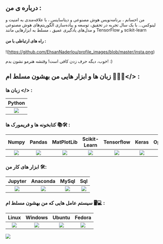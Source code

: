 ## درباره ی من :
من احسانم ، برنامه‌نویس هوش مصنوعی و دیتاساینس ، با علاقه‌مندی به امنیت و لینوکس...
با یک سال تجربه در تحقیق، توسعه و پیاده‌سازی الگوریتم‌های هوش مصنوعی و مدل‌های یادگیری عمیق ، مسلط به ابزارهایی مانند TensorFlow و scikit-learn

#### راه های ارتباظی با من :
!(https://github.com/EhsanNaderlou/profile_images/blob/master/insta.png)



خوب، دیگه حرف زدن کافی است! وقتشه هنرمو نشون بدم! :)
## زبان ها و ابزار هایی من بهشون مسلط ام 👨🏻‍💻</> :


### زبان ها </> :

|Python         |
|:-------------:|
| ![](https://github.com/EhsanNaderlou/profile_images/blob/master/python.png) |

### کتابخونه ها و فریمورک ها 📚🛠️ :



| Numpy | Pandas | MatPlotLib | Scikit-Learn | Tensorflow | Keras | OpenCv | CvZone | CustomTkinter | YOLO models |
|:-------------:|:-------------:|:-------------:|:-------------:|:-------------:|:-------------:|:-------------:|:-------------:|:-------------:|:-------------:|
| ![](https://github.com/EhsanNaderlou/profile_images/blob/master/numpy.png) | ![](https://github.com/EhsanNaderlou/profile_images/blob/master/pandas.png) | ![](https://github.com/EhsanNaderlou/profile_images/blob/master/matplotlib.png) | ![](https://github.com/EhsanNaderlou/profile_images/blob/master/sklearn.png) | ![](https://github.com/EhsanNaderlou/profile_images/blob/master/tensorflow.png) | ![](https://github.com/EhsanNaderlou/profile_images/blob/master/keras.png) | ![](https://github.com/EhsanNaderlou/profile_images/blob/master/cv2.png) | ![](https://github.com/EhsanNaderlou/profile_images/blob/master/cvzone.png) | ![](https://github.com/EhsanNaderlou/profile_images/blob/master/customtkinter.png) | ![](https://github.com/EhsanNaderlou/profile_images/blob/master/yolo.png) |


### ابزار های کار من 🛠️:
| Jupyter | Anaconda | MySql | Sql |
|:-------------:|:-------------:|:-------------:|:-------------:|
| ![](https://github.com/EhsanNaderlou/profile_images/blob/master/jupyter.png) | ![](https://github.com/EhsanNaderlou/profile_images/blob/master/anaconda.png) | ![](https://github.com/EhsanNaderlou/profile_images/blob/master/MySql.png) | ![](https://github.com/EhsanNaderlou/profile_images/blob/master/sql.png) |

### سیستم عامل هایی که من بهشون مسلط ام 🖥️💻 :
| Linux | Windows | Ubuntu | Fedora |
|:-------------:|:-------------:|:-------------:|:-------------:|
| ![](https://github.com/EhsanNaderlou/profile_images/blob/master/linux.png) | ![](https://github.com/EhsanNaderlou/profile_images/blob/master/windows.png) | ![](https://github.com/EhsanNaderlou/profile_images/blob/master/ubuntu.png) | ![](https://github.com/EhsanNaderlou/profile_images/blob/master/fedora.png) |



![](https://github.com/EhsanNaderlou/profile_images/blob/master/github-snake.svg)

